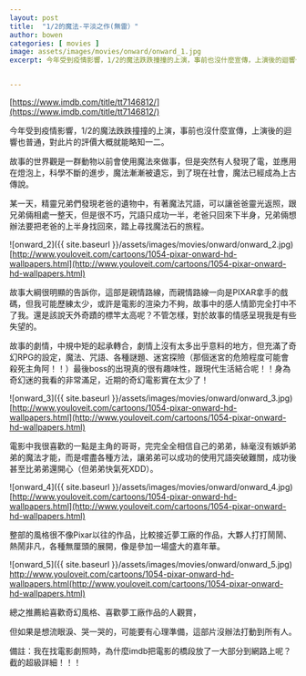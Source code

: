 ```yaml
---
layout: post
title:  "1/2的魔法-平淡之作(無雷）"
author: bowen
categories: [ movies ]
image: assets/images/movies/onward/onward_1.jpg
excerpt: 今年受到疫情影響，1/2的魔法跌跌撞撞的上演，事前也沒什麼宣傳，上演後的迴響也普通，對此片的評價大概就能略知一二。


---
```


[https://www.imdb.com/title/tt7146812/](https://www.imdb.com/title/tt7146812/)

今年受到疫情影響，1/2的魔法跌跌撞撞的上演，事前也沒什麼宣傳，上演後的迴響也普通，對此片的評價大概就能略知一二。


故事的世界觀是一群動物以前會使用魔法來做事，但是突然有人發現了電，並應用在燈泡上，科學不斷的進步，魔法漸漸被遺忘，到了現在社會，魔法已經成為上古傳說。

某一天，精靈兄弟們發現老爸的遺物中，有著魔法咒語，可以讓爸爸靈光返照，跟兄弟倆相處一整天，但是很不巧，咒語只成功一半，老爸只回來下半身，兄弟倆想辦法要把老爸的上半身找回來，踏上尋找魔法石的旅程。

![onward_2]({{ site.baseurl }}/assets/images/movies/onward/onward_2.jpg)
[http://www.youloveit.com/cartoons/1054-pixar-onward-hd-wallpapers.html](http://www.youloveit.com/cartoons/1054-pixar-onward-hd-wallpapers.html)

故事大綱很明顯的告訴你，這部是親情路線，而親情路線一向是PIXAR拿手的戲碼，但我可能歷練太少，或許是電影的渲染力不夠，故事中的感人情節完全打中不了我。還是該說天外奇蹟的標竿太高呢？不管怎樣，對於故事的情感呈現我是有些失望的。

故事的劇情，中規中矩的起承轉合，劇情上沒有太多出乎意料的地方，但充滿了奇幻RPG的設定，魔法、咒語、各種謎題、迷宮探險（那個迷宮的危險程度可能會殺死主角阿！！）最後boss的出現真的很有趣味性，跟現代生活結合呢！！身為奇幻迷的我看的非常滿足，近期的奇幻電影實在太少了！

![onward_3]({{ site.baseurl }}/assets/images/movies/onward/onward_3.jpg)
[http://www.youloveit.com/cartoons/1054-pixar-onward-hd-wallpapers.html](http://www.youloveit.com/cartoons/1054-pixar-onward-hd-wallpapers.html)

電影中我很喜歡的一點是主角的哥哥，完完全全相信自己的弟弟，絲毫沒有嫉妒弟弟的魔法才能，而是嚐盡各種方法，讓弟弟可以成功的使用咒語突破難關，成功後甚至比弟弟還開心（但弟弟快氣死XDD）。

![onward_4]({{ site.baseurl }}/assets/images/movies/onward/onward_4.jpg)
[http://www.youloveit.com/cartoons/1054-pixar-onward-hd-wallpapers.html](http://www.youloveit.com/cartoons/1054-pixar-onward-hd-wallpapers.html)

整部的風格很不像Pixar以往的作品，比較接近夢工廠的作品，大夥人打打鬧鬧、熱鬧非凡，各種無厘頭的展開，像是參加一場盛大的嘉年華。

![onward_5]({{ site.baseurl }}/assets/images/movies/onward/onward_5.jpg)
http://www.youloveit.com/cartoons/1054-pixar-onward-hd-wallpapers.html(http://www.youloveit.com/cartoons/1054-pixar-onward-hd-wallpapers.html)

總之推薦給喜歡奇幻風格、喜歡夢工廠作品的人觀賞，

但如果是想流眼淚、哭一哭的，可能要有心理準備，這部片沒辦法打動到所有人。

備註：我在找電影劇照時，為什麼imdb把電影的橋段放了一大部分到網路上呢？截的超級詳細！！！